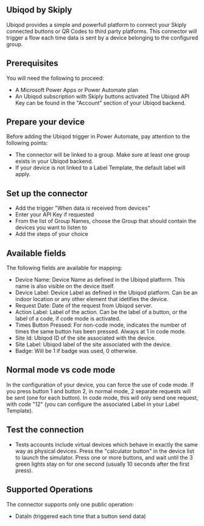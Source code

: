 
## Ubiqod by Skiply
Ubiqod provides a simple and powerfull platform to connect your Skiply connected buttons or QR Codes to third party platforms. 
This connector will trigger a flow each time data is sent by a device belonging to the configured group.

## Prerequisites
You will need the following to proceed:
* A Microsoft Power Apps or Power Automate plan
* An Ubiqod subscription with Skiply buttons activated
The Ubiqod API Key can be found in the "Account" section of your Ubiqod backend.

## Prepare your device
Before adding the Ubiqod trigger in Power Automate, pay attention to the following points:
* The connector will be linked to a group. Make sure at least one group exists in your Ubiqod backend. 
* If your device is not linked to a Label Template, the default label will apply.

## Set up the connector
* Add the trigger "When data is received from devices"
* Enter your API Key if requested
* From the list of Group Names, choose the Group that should contain the devices you want to listen to
* Add the steps of your choice

## Available fields
The following fields are available for mapping:
* Device Name: Device Name as defined in the Ubiqod platform. This name is also visible on the device itself.
* Device Label: Device Label as defined in the Ubiqod platform. Can be an indoor location or any other element that idetifies the device.
* Request Date: Date of the request from Ubiqod server.
* Action Label: Label of the action. Can be the label of a button, or the label of a code, if code mode is activated.
* Times Button Pressed: For non-code mode, indicates the number of times the same button has been pressed. Always at 1 in code mode.
* Site Id: Ubiqod ID of the site associated with the device.
* Site Label: Ubiqod label of the site associated with the device.
* Badge: Will be 1 if badge was used, 0 otherwise.

## Normal mode vs code mode
In the configuration of your device, you can force the use of code mode.
If you press button 1 and button 2, in normal mode, 2 separate requests will be sent (one for each button). In code mode, this will only send one request, with code "12" (you can configure the associated Label in your Label Template).

## Test the connection
* Tests accounts include virtual devices which behave in exactly the same way as physical devices. Press the "calculator button" in the device list to launch the simulator. Press one or more buttons, and wait until the 3 green lights stay on for one second (usually 10 seconds after the first press).

## Supported Operations
The connector supports only one public operation:
* DataIn (triggered each time that a button send data)